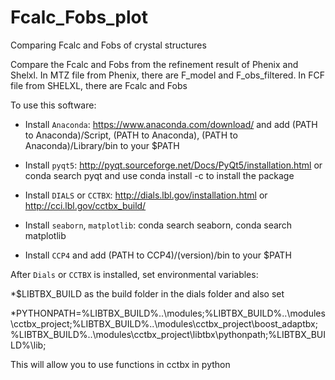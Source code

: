 # Fcalc_Fobs_plot

Comparing Fcalc and Fobs of crystal structures

Compare the Fcalc and Fobs from the refinement result of Phenix and Shelxl. In MTZ file from Phenix, there are F_model and F_obs_filtered. In FCF file from SHELXL, there are Fcalc and Fobs

To use this software:

* Install `Anaconda`: https://www.anaconda.com/download/ and add (PATH to Anaconda)/Script, (PATH to Anaconda), (PATH to Anaconda)/Library/bin to your $PATH

* Install `pyqt5`: http://pyqt.sourceforge.net/Docs/PyQt5/installation.html or conda search pyqt and use conda install -c to install the package

* Install `DIALS` or `CCTBX`: http://dials.lbl.gov/installation.html or http://cci.lbl.gov/cctbx_build/

* Install `seaborn`, `matplotlib`: conda search seaborn, conda search matplotlib

* Install `CCP4` and add (PATH to CCP4)/(version)/bin to your $PATH

After `Dials` or `CCTBX` is installed, set environmental variables:

*$LIBTBX_BUILD as the build folder in the dials folder and also set

*PYTHONPATH=%LIBTBX_BUILD%\..\modules;%LIBTBX_BUILD%\..\modules\cctbx_project;%LIBTBX_BUILD%\..\modules\cctbx_project\boost_adaptbx;%LIBTBX_BUILD%\..\modules\cctbx_project\libtbx\pythonpath;%LIBTBX_BUILD%\lib;

This will allow you to use functions in cctbx in python